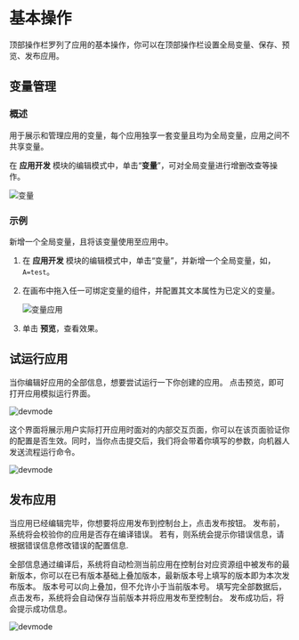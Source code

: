 # 基本操作

顶部操作栏罗列了应用的基本操作，你可以在顶部操作栏设置全局变量、保存、预览、发布应用。

## 变量管理

### 概述

用于展示和管理应用的变量，每个应用独享一套变量且均为全局变量，应用之间不共享变量。

在 **应用开发** 模块的编辑模式中，单击“**变量**”，可对全局变量进行增删改查等操作。

![变量](https://docimages.blob.core.chinacloudapi.cn/images/Kris/Apps/globalvarible20210127.png)

### 示例

新增一个全局变量，且将该变量使用至应用中。

1. 在 **应用开发** 模块的编辑模式中，单击“变量”，并新增一个全局变量，如，`A=test`。

2. 在画布中拖入任一可绑定变量的组件，并配置其文本属性为已定义的变量。

    ![变量应用](https://docimages.blob.core.chinacloudapi.cn/images/Kris/Apps/checkbox20210127.png)

3. 单击 **预览**，查看效果。

## 试运行应用

当你编辑好应用的全部信息，想要尝试运行一下你创建的应用。
点击预览，即可打开应用模拟运行界面。

![devmode](https://docimages.blob.core.chinacloudapi.cn/images/Kris/Apps/runApps1.png)

这个界面将展示用户实际打开应用时面对的内部交互页面，你可以在该页面验证你的配置是否生效。同时，当你点击提交后，我们将会带着你填写的参数，向机器人发送流程运行命令。

![devmode](https://docimages.blob.core.chinacloudapi.cn/images/Kris/Apps/runApps2.png)

## 发布应用

当应用已经编辑完毕，你想要将应用发布到控制台上，点击发布按钮。
发布前，系统将会校验你的应用是否存在编译错误。
若有，则系统会提示你错误信息，请根据错误信息修改错误的配置信息.

全部信息通过编译后，系统将自动检测当前应用在控制台对应资源组中被发布的最新版本，你可以在已有版本基础上叠加版本，最新版本号上填写的版本即为本次发布版本。
版本号可以向上叠加，但不允许小于当前版本号。
填写完全部数据后，点击发布，系统将会自动保存当前版本并将应用发布至控制台。
发布成功后，将会提示成功信息。

![devmode](https://docimages.blob.core.chinacloudapi.cn/images/Kris/AppsV2/publicapps.png)
